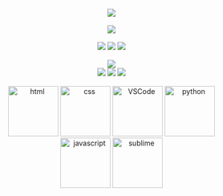<br />
<div align="center">
    <img src="https://activity-graph.herokuapp.com/graph?username=okeypis-cell&theme=xcode" />
</div>
<br />
<!-- just img -->
<div align="center"><img src="https://cdn.jsdelivr.net/gh/sun0225SUN/photos/images/202110311924844.png" /></div>
<br />
<div align="center">
	<img  src="https://img.shields.io/badge/-JavaScript-oringe?style=flat-square&logo=javascript&logoColor=white" />
  <img  src="https://img.shields.io/badge/-Python-yellow?style=flat-square&logo=python&logoColor=white" />
  <img  src="https://img.shields.io/badge/-Vue-green?style=flat-square&logo=vuedotjs&logoColor=white" />
</div>

<br />
<div align="center">
  <a href="https://sunguoqi.com/">
    <img src="https://readme-typing-svg.herokuapp.com/?lines=别更新了，学不动了！！！;在学了，在学了。&pause=2000&center=true&size=27">
  </a>
</div>
<div align="center">
  <img  src="https://img.shields.io/badge/-Dart-blue?style=flat-square&logo=dart&logoColor=white" />
  <img  src="https://img.shields.io/badge/-Flutter-blue?style=-square&logo=flutter&logoColor=white" />
    <img  src="https://img.shields.io/badge/-Typescript-blue?style=flat-square&logo=typescript&logoColor=white" />
</div>
<br />
<div align="center">
  <img alt-"html5" src="https://media.giphy.com/media/XAxylRMCdpbEWUAvr8/giphy.gif" width="100" title="html">
  <img alt="css" src="https://media.giphy.com/media/fsEaZldNC8A1PJ3mwp/giphy.gif" width="100" title="css">
  <img alt="VSCode" src="https://i.giphy.com/media/IdyAQJVN2kVPNUrojM/200.webp" width="100" title="vscode">
  <img alt="python" src="https://i.giphy.com/media/LMt9638dO8dftAjtco/200.webp" width="100" title="python">
  <img alt="javascript" src="https://media3.giphy.com/media/ln7z2eWriiQAllfVcn/200w.webp" width="100" title="javascript">
  <img alt="sublime" src="https://media.giphy.com/media/jnDKffgCfGYOp6cMTK/giphy.gif" width="100" title="sublime">
</div>
